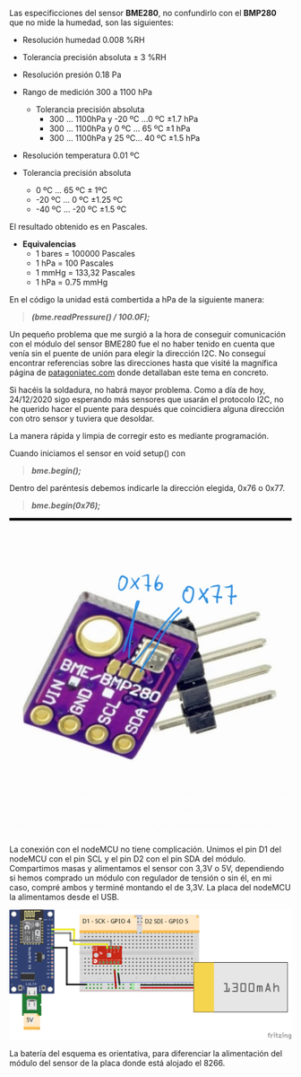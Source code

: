 Las especificciones del sensor **BME280**, no confundirlo con el **BMP280** que no mide la humedad, son las siguientes:

- Resolución humedad 0.008 %RH
- Tolerancia precisión absoluta ± 3 %RH
  
- Resolución presión 0.18 Pa 
- Rango de medición 300 a 1100 hPa
  - Tolerancia precisión absoluta 
    - 300 ... 1100hPa y -20 ºC ...0 ºC ±1.7 hPa
    - 300 ... 1100hPa y 0 ºC ... 65 ºC ±1 hPa
    - 300 ... 1100hPa y 25 ºC... 40 ºC ±1.5 hPa
  
- Resolución temperatura 0.01 ºC
- Tolerancia precisión absoluta 
    - 0 ºC ... 65 ºC ± 1ºC
    - -20 ºC ... 0 ºC ±1.25 ºC
    - -40 ºC ... -20 ºC ±1.5 ºC

El resultado obtenido es en Pascales. 
- **Equivalencias**
  - 1 bares = 100000 Pascales
  - 1 hPa = 100 Pascales
  - 1 mmHg = 133,32 Pascales
  - 1 hPa = 0.75 mmHg

En el código la unidad está combertida a hPa de la siguiente manera:

> **_(bme.readPressure() / 100.0F);_**

Un pequeño problema que me surgió a la hora de conseguir comunicación con el módulo del sensor BME280 fue el no haber tenido en cuenta que venía sin el puente de unión para elegir la dirección I2C. No conseguí encontrar referencias sobre las direcciones hasta que visité la magnífica página de [patagoniatec.com](http://patagoniatec.com) donde detallaban este tema en concreto.

Si hacéis la soldadura, no habrá mayor problema. Como a día de hoy, 24/12/2020 sigo esperando más sensores que usarán el protocolo I2C, no he querido hacer el puente para después que coincidiera alguna dirección con otro sensor y tuviera que desoldar. 

La manera rápida y limpia de corregir esto es mediante programación.

Cuando iniciamos el sensor en void setup() con

>**_bme.begin();_**

Dentro del paréntesis debemos indicarle la dirección elegida, 0x76 o 0x77.

>**_bme.begin(0x76);_**

![alt text](https://github.com/RaulMallorca/Estacion_metereologica/blob/master/Sensores/BME280/20201224_064219.jpg)

La conexión con el nodeMCU no tiene complicación. Unimos el pin D1 del nodeMCU con el pin SCL y el pin D2 con el pin SDA del módulo. Compartimos masas y alimentamos el sensor con 3,3V o 5V, dependiendo si hemos comprado un módulo con regulador de tensión o sin él, en mi caso, compré ambos y terminé montando el de 3,3V. La placa del nodeMCU la alimentamos desde el USB.

![alt text](https://github.com/RaulMallorca/Estacion_metereologica/blob/master/Sensores/BME280/BME280-NodeMCU.png)

La batería del esquema es orientativa, para diferenciar la alimentación del módulo del sensor de la placa donde está alojado el 8266.
